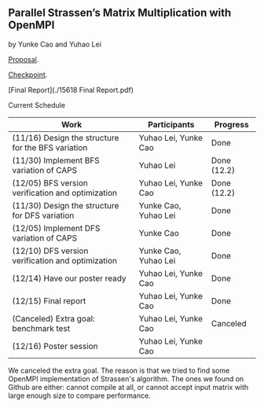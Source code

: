 ## Parallel Strassen’s Matrix Multiplication with OpenMPI
by Yunke Cao and Yuhao Lei

[Proposal](./proposal.html).

[Checkpoint](./checkpoint.html).

[Final Report](./15618 Final Report.pdf)

Current Schedule

| Work                                               | Participants         | Progress         |
|----------------------------------------------------|----------------------|------------------|
| (11/16) Design the structure for the BFS variation | Yuhao Lei, Yunke Cao | Done             |
| (11/30) Implement BFS variation of CAPS            |       Yuhao Lei      | Done (12.2)      |
| (12/05) BFS version verification and optimization  | Yuhao Lei, Yunke Cao | Done (12.2)      |
| (11/30) Design the structure for DFS variation     | Yunke Cao, Yuhao Lei | Done             |
| (12/05) Implement DFS variation of CAPS            |       Yunke Cao      | Done             |
| (12/10) DFS version verification and optimization  | Yunke Cao, Yuhao Lei | Done             |
| (12/14) Have our poster ready                      | Yuhao Lei, Yunke Cao | Done             |
| (12/15) Final report                               | Yuhao Lei, Yunke Cao | Done             |
| (Canceled) Extra goal: benchmark test              | Yuhao Lei, Yunke Cao | Canceled         |
| (12/16) Poster session                             | Yuhao Lei, Yunke Cao |                  |

We canceled the extra goal. The reason is that we tried to find some OpenMPI implementation of Strassen's algorithm. The ones we found on Github are either: cannot compile at all, or cannot accept input matrix with large enough size to compare performance.
